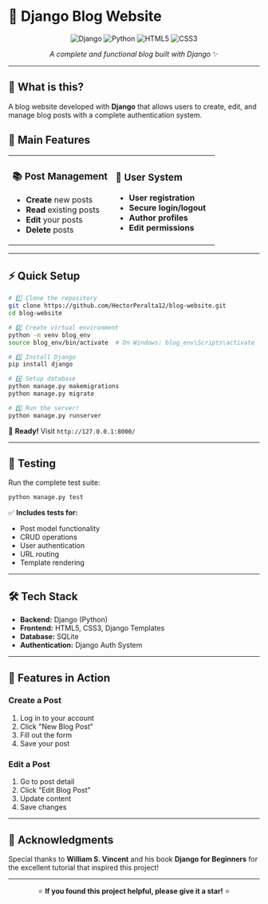 # 🚀 Django Blog Website

<div align="center">

![Django](https://img.shields.io/badge/Django-092E20?style=for-the-badge&logo=django&logoColor=white)
![Python](https://img.shields.io/badge/Python-3776AB?style=for-the-badge&logo=python&logoColor=white)
![HTML5](https://img.shields.io/badge/HTML5-E34F26?style=for-the-badge&logo=html5&logoColor=white)
![CSS3](https://img.shields.io/badge/CSS3-1572B6?style=for-the-badge&logo=css3&logoColor=white)

*A complete and functional blog built with Django* ✨

</div>

---

## 📝 What is this?

A blog website developed with **Django** that allows users to create, edit, and manage blog posts with a complete authentication system.

## 🌟 Main Features

<table>
<tr>
<td width="50%">

### 📚 Post Management
- **Create** new posts
- **Read** existing posts  
- **Edit** your posts
- **Delete** posts

</td>
<td width="50%">

### 👤 User System
- **User registration**
- **Secure login/logout**
- **Author profiles**
- **Edit permissions**

</td>
</tr>
</table>

---

## ⚡ Quick Setup

```bash
# 1️⃣ Clone the repository
git clone https://github.com/HectorPeralta12/blog-website.git
cd blog-website

# 2️⃣ Create virtual environment
python -m venv blog_env
source blog_env/bin/activate  # On Windows: blog_env\Scripts\activate

# 3️⃣ Install Django
pip install django

# 4️⃣ Setup database
python manage.py makemigrations
python manage.py migrate

# 5️⃣ Run the server!
python manage.py runserver
```

🎉 **Ready!** Visit `http://127.0.0.1:8000/`

---

## 🧪 Testing

Run the complete test suite:

```bash
python manage.py test
```

✅ **Includes tests for:**
- Post model functionality
- CRUD operations
- User authentication
- URL routing
- Template rendering

---

## 🛠️ Tech Stack

- **Backend:** Django (Python)
- **Frontend:** HTML5, CSS3, Django Templates
- **Database:** SQLite
- **Authentication:** Django Auth System

---

## 🚀 Features in Action

### Create a Post
1.  Log in to your account
2.  Click "New Blog Post"
3.  Fill out the form
4.  Save your post

### Edit a Post
1. Go to post detail
2. Click "Edit Blog Post"  
3. Update content
4. Save changes

---

## 🙏 Acknowledgments

Special thanks to **William S. Vincent** and his book **Django for Beginners** for the excellent tutorial that inspired this project!

---

<div align="center">

⭐ **If you found this project helpful, please give it a star!** ⭐


</div>

